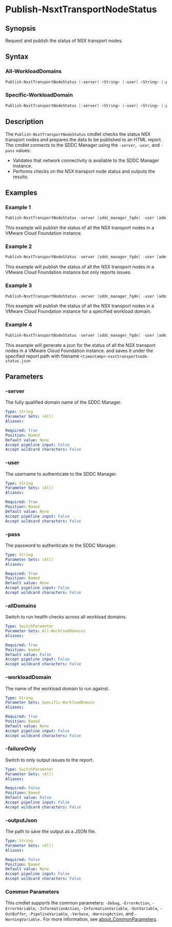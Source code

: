 # Publish-NsxtTransportNodeStatus

## Synopsis

Request and publish the status of NSX transport nodes.

## Syntax

### All-WorkloadDomains

```powershell
Publish-NsxtTransportNodeStatus [-server] <String> [-user] <String> [-pass] <String> [-allDomains] [-failureOnly] [-outputJson <String>] [<CommonParameters>]
```

### Specific-WorkloadDomain

```powershell
Publish-NsxtTransportNodeStatus [-server] <String> [-user] <String> [-pass] <String> [-workloadDomain] <String> [-failureOnly] [-outputJson <String>] [<CommonParameters>]
```

## Description

The `Publish-NsxtTransportNodeStatus` cmdlet checks the status NSX transport nodes and prepares the data to be published to an HTML report.
The cmdlet connects to the SDDC Manager using the `-server`, `-user`, and `-pass` values:

- Validates that network connectivity is available to the SDDC Manager instance.
- Performs checks on the NSX transport node status and outputs the results.

## Examples

### Example 1

```powershell
Publish-NsxtTransportNodeStatus -server [sddc_manager_fqdn] -user [admin_username] -pass [admin_password] -allDomains
```

This example will publish the status of all the NSX transport nodes in a VMware Cloud Foundation instance.

### Example 2

```powershell
Publish-NsxtTransportNodeStatus -server [sddc_manager_fqdn] -user [admin_username] -pass [admin_password] -allDomains -failureOnly
```

This example will publish the status of all the NSX transport nodes in a VMware Cloud Foundation instance but only reports issues.

### Example 3

```powershell
Publish-NsxtTransportNodeStatus -server [sddc_manager_fqdn] -user [admin_username] -pass [admin_password] -workloadDomain [workload_domain_name]
```

This example will publish the status of all the NSX transport nodes in a VMware Cloud Foundation instance for a specified workload domain.

### Example 4

```powershell
Publish-NsxtTransportNodeStatus -server [sddc_manager_fqdn] -user [admin_username] -pass [admin_password] -allDomains -outputJson [report_path]
```

This example will generate a json for the status of all the NSX transport nodes in a VMware Cloud Foundation instance.
and saves it under the specified report path with filename `<timestamp>-nsxttransportnode-status.json`

## Parameters

### -server

The fully qualified domain name of the SDDC Manager.

```yaml
Type: String
Parameter Sets: (All)
Aliases:

Required: True
Position: Named
Default value: None
Accept pipeline input: False
Accept wildcard characters: False
```

### -user

The username to authenticate to the SDDC Manager.

```yaml
Type: String
Parameter Sets: (All)
Aliases:

Required: True
Position: Named
Default value: None
Accept pipeline input: False
Accept wildcard characters: False
```

### -pass

The password to authenticate to the SDDC Manager.

```yaml
Type: String
Parameter Sets: (All)
Aliases:

Required: True
Position: Named
Default value: None
Accept pipeline input: False
Accept wildcard characters: False
```

### -allDomains

Switch to run health checks across all workload domains.

```yaml
Type: SwitchParameter
Parameter Sets: All-WorkloadDomains
Aliases:

Required: True
Position: Named
Default value: False
Accept pipeline input: False
Accept wildcard characters: False
```

### -workloadDomain

The name of the workload domain to run against.

```yaml
Type: String
Parameter Sets: Specific-WorkloadDomain
Aliases:

Required: True
Position: Named
Default value: None
Accept pipeline input: False
Accept wildcard characters: False
```

### -failureOnly

Switch to only output issues to the report.

```yaml
Type: SwitchParameter
Parameter Sets: (All)
Aliases:

Required: False
Position: Named
Default value: False
Accept pipeline input: False
Accept wildcard characters: False
```

### -outputJson

The path to save the output as a JSON file.

```yaml
Type: String
Parameter Sets: (All)
Aliases:

Required: False
Position: Named
Default value: None
Accept pipeline input: False
Accept wildcard characters: False
```

### Common Parameters

This cmdlet supports the common parameters: `-Debug`, `-ErrorAction`, `-ErrorVariable`, `-InformationAction`, `-InformationVariable`, `-OutVariable`, `-OutBuffer`, `-PipelineVariable`, `-Verbose`, `-WarningAction`, and `-WarningVariable.` For more information, see [about_CommonParameters](http://go.microsoft.com/fwlink/?LinkID=113216).
